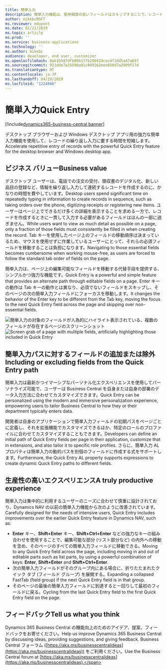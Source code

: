 ```yaml
---
title: 簡単入力
description: 簡単入力機能は、使用頻度の低いフィールドはスキップすることで、レコードの繰り返し入力に要する時間を短縮します。
author: mikebcMSFT
ms.reviewer: edupont
ms.date: 01/21/2019
ms.topic: article
ms.prod: ''
ms.service: business-applications
ms.technology: ''
ms.author: mikebc
audience: developer, end user, customizer
ms.openlocfilehash: 8ab1b587dfb80b177b290429cec4f2dd5a47a697
ms.sourcegitcommit: 921dde7a25596a81c049162eee650d7a2009f17d
ms.translationtype: HT
ms.contentlocale: ja-JP
ms.lasthandoff: 04/29/2019
ms.locfileid: "1224986"
---
```

# <a name="quick-entry"></a><span data-ttu-id="e85f5-103">簡単入力</span><span class="sxs-lookup"><span data-stu-id="e85f5-103">Quick Entry</span></span>
[!include[dynamics365-business-central banner](../includes/dynamics365-business-central.md)]

<span data-ttu-id="e85f5-104">デスクトップ ブラウザーおよび Windows デスクトップ アプリ用の強力な簡単入力機能を使用して、レコードの繰り返し入力に要する時間を短縮します。</span><span class="sxs-lookup"><span data-stu-id="e85f5-104">Accelerate repetitive entry of records with the powerful Quick Entry feature for the desktop browser and Windows desktop app.</span></span>

## <a name="business-value"></a><span data-ttu-id="e85f5-105">ビジネス バリュー</span><span class="sxs-lookup"><span data-stu-id="e85f5-105">Business value</span></span>
<span data-ttu-id="e85f5-106">デスクトップ ユーザーは、電話での注文の受付、領収書のデジタル化、新しい品目の登録など、情報を繰り返し入力して連続するレコードを作成するのに、かなりの時間を費やしています。</span><span class="sxs-lookup"><span data-stu-id="e85f5-106">Desktop users spend significant time on repeatedly typing in information to create records in sequence, such as taking orders over the phone, digitizing receipts or registering new items.</span></span> <span data-ttu-id="e85f5-107">ユーザーはページ上でできるだけ多くの詳細を表示することを求める一方で、レコードを作成するときに一貫して入力する必要があるフィールドはほんの一部に過ぎません。</span><span class="sxs-lookup"><span data-stu-id="e85f5-107">While users want to view as much detail as possible on a page, only a fraction of those fields must consistently be filled in when creating the record.</span></span> <span data-ttu-id="e85f5-108">Tab キーを使用したページ上のフィールドの移動順序は決まっているため、マウスを使用せずに作業しているユーザーにとって、それらの必須フィールドを移動することは負担になります。</span><span class="sxs-lookup"><span data-stu-id="e85f5-108">Navigating to those essential fields becomes cumbersome when working mouse-free, as users are forced to follow the standard tab order of fields on the page.</span></span>

<span data-ttu-id="e85f5-109">簡単入力は、ページ上の編集可能なフィールドを移動する代替手段を提供する、シンプルかつ強力な機能です。</span><span class="sxs-lookup"><span data-stu-id="e85f5-109">Quick Entry is a powerful and simple feature that provides an alternate path through editable fields on a page.</span></span> <span data-ttu-id="e85f5-110">Enter キーの動作は Tab キーの動作とは異なり、必須でないフィールドをスキップし、そのページの次の簡単入力フィールドにフォーカスを移動します。</span><span class="sxs-lookup"><span data-stu-id="e85f5-110">It changes the behavior of the Enter key to be different from the Tab key, moving the focus to the next Quick Entry field across the page and skipping over non-essential fields.</span></span>

<span data-ttu-id="e85f5-111">![簡単入力の対象のフィールドが人為的にハイライト表示されている、複数のフィールドが存在するページのスクリーンショット](media/quick-entry-animated.gif "簡単入力の対象のフィールドが人為的にハイライト表示されている文書ページ")</span><span class="sxs-lookup"><span data-stu-id="e85f5-111">![Screen grab of a page with multiple fields, artificially highlighting those included in Quick Entry](media/quick-entry-animated.gif "A document page artificially highlighting Quick Entry fields")</span></span>

## <a name="including-or-excluding-fields-from-the-quick-entry-path"></a><span data-ttu-id="e85f5-112">簡単入力パスに対するフィールドの追加または除外</span><span class="sxs-lookup"><span data-stu-id="e85f5-112">Including or excluding fields from the Quick Entry path</span></span>
<span data-ttu-id="e85f5-113">簡単入力は最新かつイマーシブなパーソナル化エクスペリエンスを使用してパーソナライズ可能で、ユーザーは Business Central を自身または自身の部署のデータ入力方法に合わせてカスタマイズできます。</span><span class="sxs-lookup"><span data-stu-id="e85f5-113">Quick Entry can be personalized using the modern and immersive personalization experience, empowering users to tailor Business Central to how they or their department typically enters data.</span></span>

<span data-ttu-id="e85f5-114">開発者は自身のアプリケーションで簡単入力フィールドの初期パスをページごとに定義し、それを拡張機能でカスタマイズできるほか、特定のロールのプロファイルに合わせてカスタマイズすることもできます。</span><span class="sxs-lookup"><span data-stu-id="e85f5-114">Developers can define an initial path of Quick Entry fields per page in their application, customize that in extensions, and also tailor it to specific role profiles.</span></span> <span data-ttu-id="e85f5-115">さらに、簡単入力 AL プロパティは簡単入力の動的パスを別個のフィールドに作成する式をサポートします。</span><span class="sxs-lookup"><span data-stu-id="e85f5-115">Furthermore, the Quick Entry AL property supports expressions to create dynamic Quick Entry paths to different fields.</span></span>

## <a name="a-truly-productive-experience"></a><span data-ttu-id="e85f5-116">生産性の高いエクスペリエンス</span><span class="sxs-lookup"><span data-stu-id="e85f5-116">A truly productive experience</span></span>
<span data-ttu-id="e85f5-117">簡単入力は集中的に利用するユーザーのニーズに合わせて慎重に設計されており、Dynamics NAV の以前の簡単入力機能から次のように改善されています。</span><span class="sxs-lookup"><span data-stu-id="e85f5-117">Carefully designed for the needs of intensive users, Quick Entry includes improvements over the earlier Quick Entry feature in Dynamics NAV, such as:</span></span>

- <span data-ttu-id="e85f5-118">**Enter** キー、**Shift+Enter** キー、**Shift+Ctrl+Enter** などの強力なキーの組み合わせを使用することで、編集可能な部分 (リスト部分など) の内外への移動を含め、そのページのすべての簡単入力フィールドに移動できる。</span><span class="sxs-lookup"><span data-stu-id="e85f5-118">Moving to any Quick Entry field across the page, including moving in and out of editable parts such as list parts, by using a powerful combination of keys: **Enter**, **Shift+Enter** and **Shift+Ctrl+Enter**.</span></span>
- <span data-ttu-id="e85f5-119">次の簡単入力フィールドがそのグループ内にある場合に、折りたたまれたクイック タブ (フィールド グループ) を展開する。</span><span class="sxs-lookup"><span data-stu-id="e85f5-119">Expanding a collapsed FastTab (field group) if the next Quick Entry field is in that group.</span></span>
- <span data-ttu-id="e85f5-120">そのページの最後の簡単入力フィールドに到達すると一回りして最初のフィールドに戻る。</span><span class="sxs-lookup"><span data-stu-id="e85f5-120">Cycling from the last Quick Entry field to the first Quick Entry field on the page.</span></span>
 
<!--
## Try it now
Experience the difference between using Tab and Enter keys on a new sales order by signing in to your online environment at https://businesscentral.dynamics.com/?page=42&mode=create
## Resources
Using Quick Entry 
Keyboard Shortcuts
Personalize your workspace
Technical Documentation: QuickEntry property
Technical Documentation: Using the Designer
-->

## <a name="tell-us-what-you-think"></a><span data-ttu-id="e85f5-121">フィードバック</span><span class="sxs-lookup"><span data-stu-id="e85f5-121">Tell us what you think</span></span>
<span data-ttu-id="e85f5-122">Dynamics 365 Business Central の機能向上のためのアイデア、提案、フィードバックをお寄せください。</span><span class="sxs-lookup"><span data-stu-id="e85f5-122">Help us improve Dynamics 365 Business Central by discussing ideas, providing suggestions, and giving feedback.</span></span> <span data-ttu-id="e85f5-123">Business Central フォーラム ([https://aka.ms/businesscentralideas](https://aka.ms/businesscentralideas)) をご利用ください。</span><span class="sxs-lookup"><span data-stu-id="e85f5-123">Use the Business Central forum at [https://aka.ms/businesscentralideas](https://aka.ms/businesscentralideas).</span></span>
